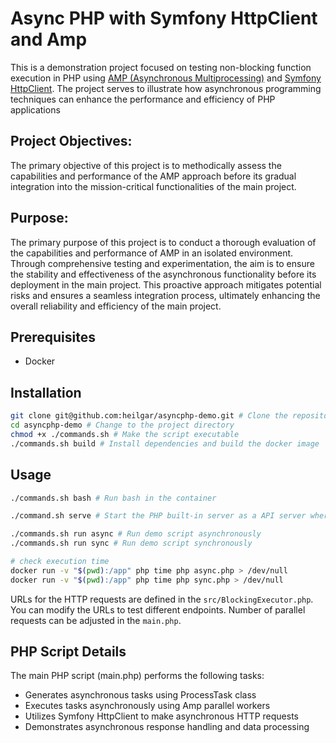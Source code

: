 # Async PHP with Symfony HttpClient and Amp

This is a demonstration project focused on testing non-blocking function execution in PHP using [AMP (Asynchronous Multiprocessing)](https://github.com/amphp/parallel) and [Symfony HttpClient](https://github.com/symfony/http-client). The project serves to illustrate how asynchronous programming techniques can enhance the performance and efficiency of PHP applications

## Project Objectives:
The primary objective of this project is to methodically assess the capabilities and performance of the AMP approach before its gradual integration into the mission-critical functionalities of the main project.

## Purpose:

The primary purpose of this project is to conduct a thorough evaluation of the capabilities and performance of AMP in an isolated environment. Through comprehensive testing and experimentation, the aim is to ensure the stability and effectiveness of the asynchronous functionality before its deployment in the main project. This proactive approach mitigates potential risks and ensures a seamless integration process, ultimately enhancing the overall reliability and efficiency of the main project.
## Prerequisites
- Docker

## Installation
```bash
git clone git@github.com:heilgar/asyncphp-demo.git # Clone the repository
cd asyncphp-demo # Change to the project directory
chmod +x ./commands.sh # Make the script executable
./commands.sh build # Install dependencies and build the docker image
```

## Usage
```bash
./commands.sh bash # Run bash in the container

./command.sh serve # Start the PHP built-in server as a API server where requests are sent; Note: It will block terminal on purpose

./commands.sh run async # Run demo script asynchronously
./commands.sh run sync # Run demo script synchronously

# check execution time
docker run -v "$(pwd):/app" php time php async.php > /dev/null
docker run -v "$(pwd):/app" php time php sync.php > /dev/null
```

URLs for the HTTP requests are defined in the `src/BlockingExecutor.php`. You can modify the URLs to test different endpoints.
Number of parallel requests can be adjusted in the `main.php`.

## PHP Script Details
The main PHP script (main.php) performs the following tasks:

- Generates asynchronous tasks using ProcessTask class
- Executes tasks asynchronously using Amp parallel workers
- Utilizes Symfony HttpClient to make asynchronous HTTP requests
- Demonstrates asynchronous response handling and data processing